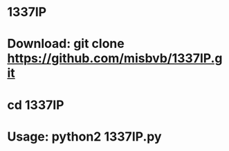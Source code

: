 # 1337IP
# Download: git clone https://github.com/misbvb/1337IP.git
# cd 1337IP
# Usage: python2 1337IP.py
